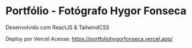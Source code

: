 # Portfólio - Fotógrafo Hygor Fonseca

Desenvolvido com ReactJS & TailwindCSS

Deploy por Vercel
Acesse: https://portfoliohygorfonseca.vercel.app/
